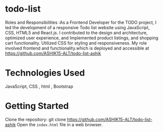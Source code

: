 # todo-list

Roles and Responsibilities :As a Frontend Developer for the TODO project, I led the development of a responsive Todo list website using JavaScript, CSS, HTML5 and React.js. I contributed to the design and
architecture, optimized user experience, and Implemented product listings, and shopping cart functionality. Utilized CSS for styling and responsiveness. My role involved frontend and functionality.which is deployed and accessible at https://github.com/ASHIK15-ALT/todo-list-ashik

# Technologies Used 

JavaScript, CSS , html , Bootstrap 

# Getting Started
Clone the repository: git clone https://github.com/ASHIK15-ALT/todo-list-ashik
Open the `index.html` file in a web browser.
